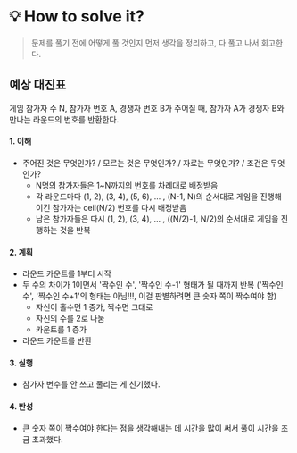 
# 💡 How to solve it?
> 문제를 풀기 전에 어떻게 풀 것인지 먼저 생각을 정리하고, 다 풀고 나서 회고한다.

## 예상 대진표
게임 참가자 수 N, 참가자 번호 A, 경쟁자 번호 B가 주어질 때,
참가자 A가 경쟁자 B와 만나는 라운드의 번호를 반환한다.

#### 1. 이해
- 주어진 것은 무엇인가? / 모르는 것은 무엇인가? / 자료는 무엇인가? / 조건은 무엇인가?
  - N명의 참가자들은 1~N까지의 번호를 차례대로 배정받음
  - 각 라운드마다 (1, 2), (3, 4), (5, 6), ... , (N-1, N)의 순서대로 게임을 진행해
    이긴 참가자는 ceil(N/2) 번호를 다시 배정받음
  - 남은 참가자들은 다시 (1, 2), (3, 4), ... , ((N/2)-1, N/2)의 순서대로
    게임을 진행하는 것을 반복

#### 2. 계획
- 라운드 카운트를 1부터 시작
- 두 수의 차이가 1이면서 '짝수인 수', '짝수인 수-1' 형태가 될 때까지 반복
  ('짝수인 수', '짝수인 수+1'의 형태는 아님!!!,
    이걸 판별하려면 큰 숫자 쪽이 짝수여야 함)
  - 자신이 홀수면 1 증가, 짝수면 그대로
  - 자신의 수를 2로 나눔
  - 카운트를 1 증가
- 라운드 카운트를 반환

#### 3. 실행
- 참가자 변수를 안 쓰고 풀리는 게 신기했다.

#### 4. 반성
- 큰 숫자 쪽이 짝수여야 한다는 점을 생각해내는 데 시간을 많이 써서 풀이 시간을 조금 초과했다.
